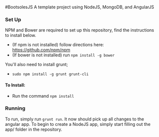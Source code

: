 #BootsolesJS
A template project using NodeJS, MongoDB, and AngularJS

### Set Up
NPM and Bower are required to set up this repository, find the instructions to install below.
- (If npm is not installed) follow directions here: https://github.com/npm/npm 
- (If bower is not installed) run `npm install -g bower`

You'll also need to install grunt;
- `sudo npm install -g grunt grunt-cli`

#### To Install:
- Run the command `npm install`

### Running
To run, simply run `grunt run`.  It now should pick up all changes to the angular app.  To begin to create a NodeJS app, simply start filling out the app/ folder in the repository.
